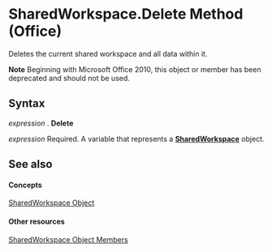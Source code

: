 
# SharedWorkspace.Delete Method (Office)

Deletes the current shared workspace and all data within it.


 **Note**  Beginning with Microsoft Office 2010, this object or member has been deprecated and should not be used.


## Syntax

 _expression_ . **Delete**

 _expression_ Required. A variable that represents a **[SharedWorkspace](7512f0ff-382d-d344-9424-aa10549d14f9.md)** object.


## See also


#### Concepts


[SharedWorkspace Object](7512f0ff-382d-d344-9424-aa10549d14f9.md)
#### Other resources


[SharedWorkspace Object Members](e4c2b518-d955-27e1-3e73-173d3c4f961d.md)
